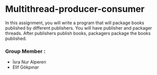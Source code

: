# Multithread-producer-consumer

In this assignment, you will write a program that will package books published by different publishers.
You will have publisher and packager threads. After publishers publish books, packagers package the
books published.

### Group Member :
- İsra Nur Alperen
- Elif Gökpınar
